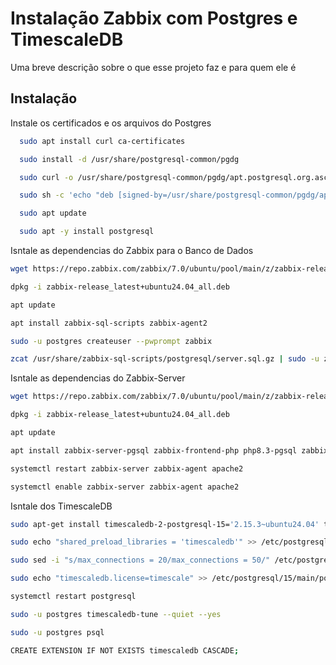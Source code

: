 # Instalação Zabbix com Postgres e TimescaleDB

Uma breve descrição sobre o que esse projeto faz e para quem ele é


## Instalação

Instale os certificados e os arquivos do Postgres

```bash
  sudo apt install curl ca-certificates

  sudo install -d /usr/share/postgresql-common/pgdg

  sudo curl -o /usr/share/postgresql-common/pgdg/apt.postgresql.org.asc --fail https://www.postgresql.org/media/keys/ACCC4CF8.asc

  sudo sh -c 'echo "deb [signed-by=/usr/share/postgresql-common/pgdg/apt.postgresql.org.asc] https://apt.postgresql.org/pub/repos/apt $(lsb_release -cs)-pgdg main" > /etc/apt/sources.list.d/pgdg.list'

  sudo apt update

  sudo apt -y install postgresql
```

Isntale as dependencias do Zabbix para o Banco de Dados

```bash
wget https://repo.zabbix.com/zabbix/7.0/ubuntu/pool/main/z/zabbix-release/zabbix-release_latest+ubuntu24.04_all.deb

dpkg -i zabbix-release_latest+ubuntu24.04_all.deb

apt update

apt install zabbix-sql-scripts zabbix-agent2

sudo -u postgres createuser --pwprompt zabbix

zcat /usr/share/zabbix-sql-scripts/postgresql/server.sql.gz | sudo -u zabbix psql zabbix

```

Isntale as dependencias do Zabbix-Server

```bash
wget https://repo.zabbix.com/zabbix/7.0/ubuntu/pool/main/z/zabbix-release/zabbix-release_latest+ubuntu24.04_all.deb

dpkg -i zabbix-release_latest+ubuntu24.04_all.deb

apt update

apt install zabbix-server-pgsql zabbix-frontend-php php8.3-pgsql zabbix-apache-conf zabbix-agent2

systemctl restart zabbix-server zabbix-agent apache2

systemctl enable zabbix-server zabbix-agent apache2
```

Isntale dos TimescaleDB

```bash
sudo apt-get install timescaledb-2-postgresql-15='2.15.3~ubuntu24.04' timescaledb-2-loader-postgresql-15='2.15.3~ubuntu24.04*'

sudo echo "shared_preload_libraries = 'timescaledb'" >> /etc/postgresql/15/main/postgresql.conf

sudo sed -i "s/max_connections = 20/max_connections = 50/" /etc/postgresql/15/main/postgresql.conf

sudo echo "timescaledb.license=timescale" >> /etc/postgresql/15/main/postgresql.conf

systemctl restart postgresql

sudo -u postgres timescaledb-tune --quiet --yes

sudo -u postgres psql

CREATE EXTENSION IF NOT EXISTS timescaledb CASCADE;
```

